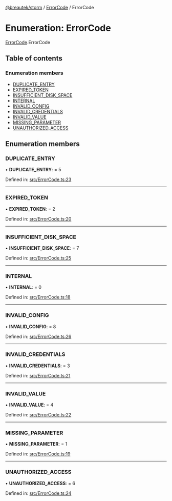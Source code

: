 [@breautek/storm](../README.md) / [ErrorCode](../modules/errorcode.md) / ErrorCode

# Enumeration: ErrorCode

[ErrorCode](../modules/errorcode.md).ErrorCode

## Table of contents

### Enumeration members

- [DUPLICATE\_ENTRY](errorcode.errorcode-1.md#duplicate_entry)
- [EXPIRED\_TOKEN](errorcode.errorcode-1.md#expired_token)
- [INSUFFICIENT\_DISK\_SPACE](errorcode.errorcode-1.md#insufficient_disk_space)
- [INTERNAL](errorcode.errorcode-1.md#internal)
- [INVALID\_CONFIG](errorcode.errorcode-1.md#invalid_config)
- [INVALID\_CREDENTIALS](errorcode.errorcode-1.md#invalid_credentials)
- [INVALID\_VALUE](errorcode.errorcode-1.md#invalid_value)
- [MISSING\_PARAMETER](errorcode.errorcode-1.md#missing_parameter)
- [UNAUTHORIZED\_ACCESS](errorcode.errorcode-1.md#unauthorized_access)

## Enumeration members

### DUPLICATE\_ENTRY

• **DUPLICATE\_ENTRY**: = 5

Defined in: [src/ErrorCode.ts:23](https://github.com/breautek/storm/blob/aa67083/src/ErrorCode.ts#L23)

___

### EXPIRED\_TOKEN

• **EXPIRED\_TOKEN**: = 2

Defined in: [src/ErrorCode.ts:20](https://github.com/breautek/storm/blob/aa67083/src/ErrorCode.ts#L20)

___

### INSUFFICIENT\_DISK\_SPACE

• **INSUFFICIENT\_DISK\_SPACE**: = 7

Defined in: [src/ErrorCode.ts:25](https://github.com/breautek/storm/blob/aa67083/src/ErrorCode.ts#L25)

___

### INTERNAL

• **INTERNAL**: = 0

Defined in: [src/ErrorCode.ts:18](https://github.com/breautek/storm/blob/aa67083/src/ErrorCode.ts#L18)

___

### INVALID\_CONFIG

• **INVALID\_CONFIG**: = 8

Defined in: [src/ErrorCode.ts:26](https://github.com/breautek/storm/blob/aa67083/src/ErrorCode.ts#L26)

___

### INVALID\_CREDENTIALS

• **INVALID\_CREDENTIALS**: = 3

Defined in: [src/ErrorCode.ts:21](https://github.com/breautek/storm/blob/aa67083/src/ErrorCode.ts#L21)

___

### INVALID\_VALUE

• **INVALID\_VALUE**: = 4

Defined in: [src/ErrorCode.ts:22](https://github.com/breautek/storm/blob/aa67083/src/ErrorCode.ts#L22)

___

### MISSING\_PARAMETER

• **MISSING\_PARAMETER**: = 1

Defined in: [src/ErrorCode.ts:19](https://github.com/breautek/storm/blob/aa67083/src/ErrorCode.ts#L19)

___

### UNAUTHORIZED\_ACCESS

• **UNAUTHORIZED\_ACCESS**: = 6

Defined in: [src/ErrorCode.ts:24](https://github.com/breautek/storm/blob/aa67083/src/ErrorCode.ts#L24)
